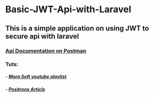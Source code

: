 ﻿# Basic-JWT-Api-with-Laravel
 
 ## This is a simple application on using JWT to secure api with laravel

### [Api Documentation on Postman](https://documenter.getpostman.com/view/12864326/U16nLjkb)

### Tuts:
##### - [Mora Soft youtube playlist](https://www.youtube.com/playlist?list=PLftLUHfDSiZ6MfN8UhhcXDhh64eejvIKK)
##### - [Positronx Article](https://www.positronx.io/laravel-jwt-authentication-tutorial-user-login-signup-api/)
